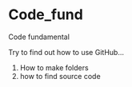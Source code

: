 Code_fund
=========

Code fundamental 

Try to find out how to use GitHub...
1. How to make folders
2. how to find source code
